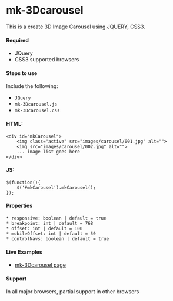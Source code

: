# mk-3Dcarousel
This is a create 3D Image Carousel using JQUERY, CSS3.

#### Required
* JQuery
* CSS3 supported browsers

#### Steps to use
Include the following:
  * `JQuery`
  * `mk-3Dcarousel.js` 
  * `mk-3Dcarousel.css`

#### HTML:
```
<div id="mkCarousel">
	<img class="active" src="images/carousel/001.jpg" alt="">
	<img src="images/carousel/002.jpg" alt="">
	... image list goes here
</div>
```

#### JS:
```
$(function(){
	$('#mkCarousel').mkCarousel();
});
```

#### Properties
	* responsive: boolean | default = true
	* breakpoint: int | default = 768
	* offset: int | default = 100
	* mobileOffset: int | default = 50
	* controlNavs: boolean | default = true

#### Live Examples
* [mk-3Dcarousel page](http://masoomulhaqs.github.io/mk-3Dcarousel/)

#### Support
In all major browsers, partial support in other browsers
